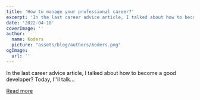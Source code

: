 ```yaml
---
title: 'How to manage your professional career?'
excerpt: 'In the last career advice article, I talked about how to become a good developer? Today, I''ll talk...'
date: '2022-04-18'
coverImage: ''
author:
  name: Koders
  picture: "assets/blog/authors/koders.png"
ogImage:
  url: ''
---
```


In the last career advice article, I talked about how to become a good developer? Today, I''ll talk...

[Read more](https://dev.to/this-is-learning/how-to-manage-your-professional-career-5bf)
